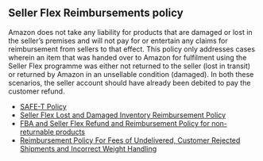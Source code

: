## Seller Flex Reimbursements policy

Amazon does not take any liability for products that are damaged or lost in the seller’s premises and will not pay for or entertain any claims for reimbursement from sellers to that effect. This policy only addresses cases wherein an item that was handed over to Amazon for fulfilment using the Seller Flex programme was either not returned to the seller (lost in transit) or returned by Amazon in an unsellable condition (damaged). In both these scenarios, the seller account should have already been debited to pay the customer refund.

-   [SAFE-T Policy](https://sellercentral.amazon.in/gp/help/G201988660)
-   [Seller Flex Lost and Damaged Inventory Reimbursement Policy](https://sellercentral.amazon.in/gp/help/G202067960)
-   [FBA and Seller Flex Refund and Reimbursement Policy for non-returnable products](https://sellercentral.amazon.in/gp/help/G4ATWHR6WDGAF47Y)
-   [Reimbursement Policy For Fees of Undelivered, Customer Rejected Shipments and Incorrect Weight Handling](https://sellercentral.amazon.in/gp/help/G202123700)